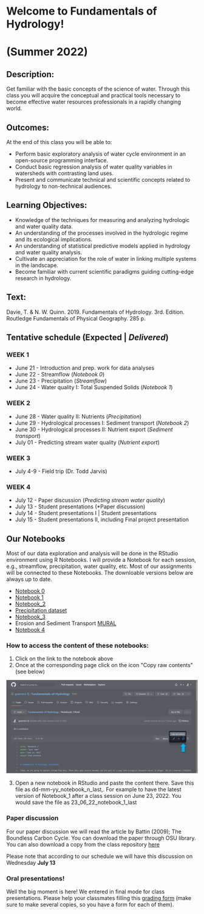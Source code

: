 # Welcome to Fundamentals of Hydrology! 
# (Summer 2022)

## Description:

Get familiar with the basic concepts of the science of water. Through this class you will acquire the conceptual and practical tools necessary to become effective water resources professionals in a rapidly changing world.

## Outcomes:

At the end of this class you will be able to:

* Perform basic exploratory analysis of water cycle environment in an open-source programming interface.
* Conduct basic regression analysis of water quality variables in watersheds with contrasting land uses.
* Present and communicate technical and scientific concepts related to hydrology to non-technical audiences.

## Learning Objectives:

* Knowledge of the techniques for measuring and analyzing hydrologic and water quality data.
* An understanding of the processes involved in the hydrologic regime and its ecological implications.
* An understanding of statistical predictive models applied in hydrology and water quality analysis.
* Cultivate an appreciation for the role of water in linking multiple systems in the landscape.
* Become familiar with current scientific paradigms guiding cutting-edge research in hydrology.

## Text:

Davie, T. & N. W. Quinn. 2019. Fundamentals of Hydrology. 3rd. Edition. Routledge Fundamentals of Physical Geography. 285 p.

## Tentative schedule (Expected | *Delivered*)

### WEEK 1
* June 21 - Introduction and prep. work for data analyses
* June 22 - Streamflow (*Notebook 0*)
* June 23 - Precipitation (*Streamflow*)
* June 24 - Water quality I: Total Suspended Solids (*Notebook 1*)
### WEEK 2
* June 28 - Water quality II: Nutrients (*Precipitation*)
* June 29 - Hydrological processes I: Sediment transport (*Notebook 2*)
* June 30 - Hydrological processes II: Nutrient export (*Sediment transport*)
* July 01 - Predicting stream water quality (*Nutrient export*)
### WEEK 3
* July 4-9 - Field trip (Dr. Todd Jarvis)
### WEEK 4
* July 12 - Paper discussion (*Predicting stream water quality*)
* July 13 - Student presentations (*Paper discussion)
* July 14 - Student presentations I | Student presentations
* July 15 - Student presentations II, including Final project presentation

## Our Notebooks

Most of our data exploration and analysis will be done in the RStudio environment using R Notebooks. I will provide a Notebook for each session, e.g., streamflow, precipitation, water quality, etc. Most of our assignments will be connected to these Notebooks. The downloable versions below are always up to date. 

* [Notebook 0](https://github.com/guerrero-fj/Fundamentals-of-Hydrology/blob/main/Notebook_0.Rmd)
* [Notebook 1](https://github.com/guerrero-fj/Fundamentals-of-Hydrology/blob/main/Notebook_1.Rmd)
* [Notebook_2](https://github.com/guerrero-fj/Fundamentals-of-Hydrology/blob/main/Notebook_2.Rmd)
*   [Precipitation dataset](https://github.com/guerrero-fj/Fundamentals-of-Hydrology/blob/main/220627_hja_precipt.csv)
* [Notebook_3](https://github.com/guerrero-fj/Fundamentals-of-Hydrology/blob/main/Notebook_3.Rmd)
* Erosion and Sediment Transport [MURAL](https://app.mural.co/t/oregonstate7865/m/oregonstate7865/1656544423986/dc3ebd262ce741ac1e6fd91caf6d254658de66a0?sender=uaa06939fbabfc43444e21792)
* [Notebook 4](https://github.com/guerrero-fj/Fundamentals-of-Hydrology/blob/main/Notebook_4.Rmd)

### How to access the content of these notebooks:
1. Click on the link to the notebook above
2. Once at the corresponding page click on the icon "Copy raw contents" (see below)

![a screenshot of a code file](https://raw.githubusercontent.com/guerrero-fj/Fundamentals-of-Hydrology/main/assets/images/copy_raw_contents.jpg)

3. Open a new notebook in RStudio and paste the content there. Save this file as dd-mm-yy_notebook_n_last,. For example to have the latest version of Notebook_1 after a class session on June 23, 2022. You would save the file as 23_06_22_notebook_1_last

### Paper discussion
For our paper discussion we will read the article by Battin (2009); The Boundless Carbon Cycle. You can download the paper through OSU library. You can also download a copy from the class repository [here](https://github.com/guerrero-fj/Fundamentals-of-Hydrology/blob/main/battin_09_boundless_c_cycle.pdf)

Please note that according to our schedule we will have this discussion on Wednesday **July 13**


### Oral presentations!

Well the big moment is here! We entered in final mode for class presentations. Please help your classmates filling this [grading form](https://github.com/guerrero-fj/Fundamentals-of-Hydrology/blob/main/Oral%20Presentation%20Grade%20Form.docx) (make sure to make several copies, so you have a form for each of them). 
